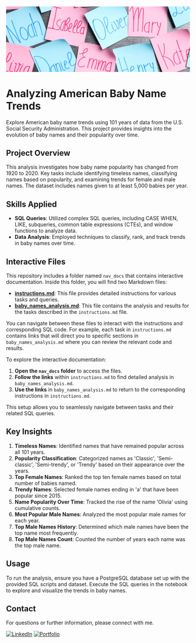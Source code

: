 ![Banner](images/Baby_Names_Banner_Image.png)

# Analyzing American Baby Name Trends

Explore American baby name trends using 101 years of data from the U.S. Social Security Administration. This project provides insights into the evolution of baby names and their popularity over time.

## Project Overview

This analysis investigates how baby name popularity has changed from 1920 to 2020. Key tasks include identifying timeless names, classifying names based on popularity, and examining trends for female and male names. The dataset includes names given to at least 5,000 babies per year.

## Skills Applied

- **SQL Queries**: Utilized complex SQL queries, including CASE WHEN, LIKE, subqueries, common table expressions (CTEs), and window functions to analyze data.
- **Data Analysis**: Employed techniques to classify, rank, and track trends in baby names over time.

## Interactive Files

This repository includes a folder named `nav_docs` that contains interactive documentation. Inside this folder, you will find two Markdown files:

- **[instructions.md](nav_docs/instructions.md)**: This file provides detailed instructions for various tasks and queries.
- **[baby_names_analysis.md](nav_docs/baby_names_analysis.md)**: This file contains the analysis and results for the tasks described in the `instructions.md` file.

You can navigate between these files to interact with the instructions and corresponding SQL code. For example, each task in `instructions.md` contains links that will direct you to specific sections in `baby_names_analysis.md` where you can review the relevant code and results.

To explore the interactive documentation:

1. **Open the `nav_docs` folder** to access the files.
2. **Follow the links** within `instructions.md` to find detailed analysis in `baby_names_analysis.md`.
3. **Use the links** in `baby_names_analysis.md` to return to the corresponding instructions in `instructions.md`.

This setup allows you to seamlessly navigate between tasks and their related SQL queries.


## Key Insights

1. **Timeless Names**: Identified names that have remained popular across all 101 years.
2. **Popularity Classification**: Categorized names as 'Classic', 'Semi-classic', 'Semi-trendy', or 'Trendy' based on their appearance over the years.
3. **Top Female Names**: Ranked the top ten female names based on total number of babies named.
4. **Trendy Names**: Selected female names ending in 'a' that have been popular since 2015.
5. **Name Popularity Over Time**: Tracked the rise of the name 'Olivia' using cumulative counts.
6. **Most Popular Male Names**: Analyzed the most popular male names for each year.
7. **Top Male Names History**: Determined which male names have been the top name most frequently.
8. **Top Male Names Count**: Counted the number of years each name was the top male name.


## Usage

To run the analysis, ensure you have a PostgreSQL database set up with the provided SQL scripts and dataset. Execute the SQL queries in the notebook to explore and visualize the trends in baby names.

## Contact

For questions or further information, please connect with me.

<a href="https://www.linkedin.com/in/jeanpaulomv/"><img src="https://img.shields.io/badge/jeanpaulomv-0077B5?style=for-the-badge&logo=linkedin&logoColor=white" alt="LinkedIn" height="30"></a>
<a href="https://www.datascienceportfol.io/jeanpaulomv"><img src="https://img.shields.io/badge/Portfolio-255E63?style=for-the-badge&logo=About.me&logoColor=white" alt="Portfolio" height="30"></a>
